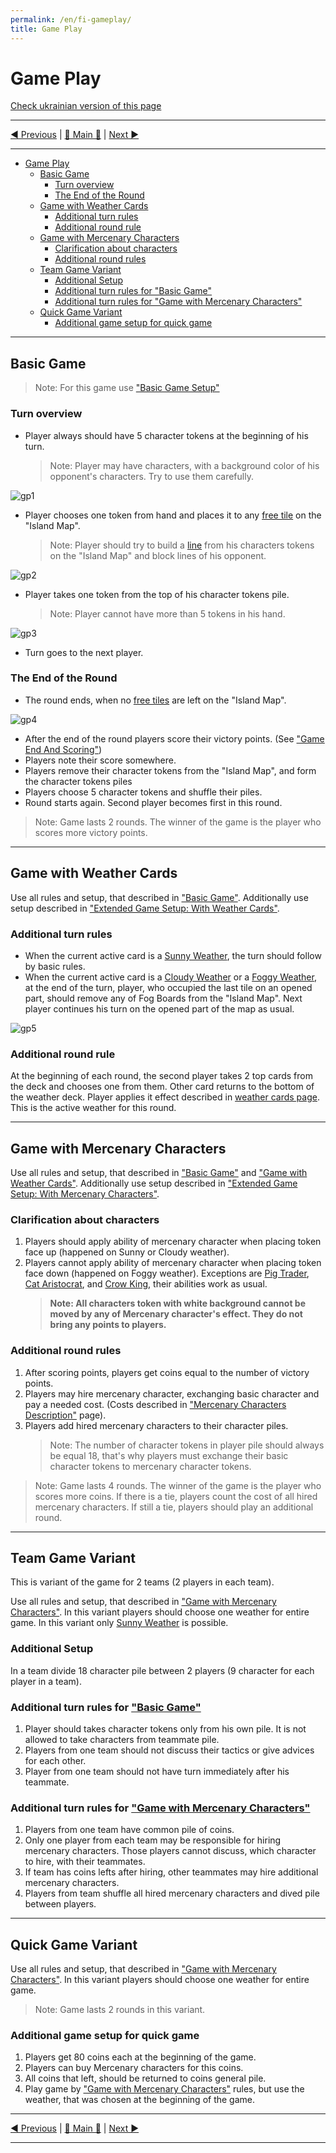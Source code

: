 ```yaml
---
permalink: /en/fi-gameplay/
title: Game Play
---
```


# Game Play

[Check ukrainian version of this page](../ua/GamePlay.md)

***

[◄ Previous](GameSetup.md) | [🚪 Main 🚪](IndexPage.md) | [Next ►](GameEndAndScoring.md)

***
- [Game Play](#game-play)
    - [Basic Game](#basic-game)
        - [Turn overview](#turn-overview)
        - [The End of the Round](#the-end-of-the-round)
    - [Game with Weather Cards](#game-with-weather-cards)
        - [Additional turn rules](#additional-turn-rules)
        - [Additional round rule](#additional-round-rule)
    - [Game with Mercenary Characters](#game-with-mercenary-characters)
        - [Clarification about characters](#clarification-about-characters)
        - [Additional round rules](#additional-round-rules)
    - [Team Game Variant](#team-game-variant)
        - [Additional Setup](#additional-setup)
        - [Additional turn rules for "Basic Game"](#additional-turn-rules-for-%22basic-game%22)
        - [Additional turn rules for "Game with Mercenary Characters"](#additional-turn-rules-for-%22game-with-mercenary-characters%22)
    - [Quick Game Variant](#quick-game-variant)
        - [Additional game setup for quick game](#additional-game-setup-for-quick-game)

***

## Basic Game

> Note: For this game use ["Basic Game Setup"](GameSetup.md#basic-game-setup)

### Turn overview

* Player always should have 5 character tokens at the beginning of his turn.
   > Note: Player may have characters, with a background color of his opponent's characters. Try to use them carefully.

![gp1]

* Player chooses one token from hand and places it to any [free tile][freeTile] on the "Island Map". 
    > Note: Player should try to build a [line][line] from his characters tokens on the "Island Map" and block lines of his opponent.

![gp2]

* Player takes one token from  the top of his character tokens pile.
    > Note: Player cannot have more than 5 tokens in his hand.

![gp3]

* Turn goes to the next player.

### The End of the Round

* The round ends, when no [free tiles][freeTile] are left on the "Island Map".

![gp4]

* After the end of the round players score their victory points. (See ["Game End And Scoring"](GameEndAndScoring.md))
* Players note their score somewhere.
* Players remove their character tokens from the "Island Map", and form the character tokens piles
* Players choose 5 character tokens and shuffle their piles.
* Round starts again. Second player becomes first in this round.

> Note: Game lasts 2 rounds. The winner of the game is the player who scores more victory points.

***

## Game with Weather Cards

Use all rules and setup, that described in ["Basic Game"](#basic-game). Additionally use setup described in ["Extended Game Setup: With Weather Cards"](GameSetup.md#extended-game-setup-with-weather-cards).

### Additional turn rules

* When the current active card is a [Sunny Weather](WeatherCards.md#sunny-weather-card), the turn should follow by basic rules.
* When the current active card is a [Cloudy Weather](WeatherCards.md#cloudy-weather-card) or a [Foggy Weather](WeatherCards.md#foggy-weather-card), at the end of the turn, player, who occupied the last tile on an opened part, should remove any of Fog Boards from the "Island Map". Next player continues his turn on the opened part of the map as usual.
  
![gp5]

### Additional round rule

At the beginning of each round, the second player takes 2 top cards from the deck and chooses one from them. Other card returns to the bottom of the weather deck. Player applies it effect described in [weather cards page](WeatherCards.md). This is the active weather for this round.

***

## Game with Mercenary Characters

Use all rules and setup, that described in ["Basic Game"](#basic-game) and ["Game with Weather Cards"](#game-with-weather-cards). Additionally use setup described in ["Extended Game Setup: With Mercenary Characters"](GameSetup.md#extended-game-setup-with-mercenary-characters).

### Clarification about characters

1. Players should apply ability of mercenary character when placing token face up (happened on Sunny or Cloudy weather).
2. Players cannot apply ability of mercenary character when placing token face down (happened on Foggy weather). Exceptions are [Pig Trader](BasicCharactersDescription.md#pig-trader), [Cat Aristocrat](MercenaryCharactersDescription.md#cat-aristocrat), and [Crow King](MercenaryCharactersDescription.md#crow-king), their abilities work as usual.
   > **Note: All characters token with white background cannot be moved by any of Mercenary character's effect. They do not bring any points to players.**

### Additional round rules

1. After scoring points, players get coins equal to the number of victory points.
2. Players may hire mercenary character, exchanging basic character and pay a needed cost. (Costs described in ["Mercenary Characters Description"](MercenaryCharactersDescription.md) page).
3. Players add hired mercenary characters to their character piles.
    > Note: The number of character tokens in player pile should always be equal 18, that's why players must exchange their basic character tokens to mercenary character tokens.

> Note: Game lasts 4 rounds. The winner of the game is the player who scores more coins. If there is a tie, players count the cost of all hired mercenary characters. If still a tie, players should play an additional round.

***

## Team Game Variant

This is variant of the game for  2 teams (2 players in each team).

Use all rules and setup, that described in ["Game with Mercenary Characters"](#game-with-mercenary-characters). In this variant players should choose one weather for entire game. In this variant only [Sunny Weather](WeatherCards.md#sunny-weather-card) is possible.

### Additional Setup

In a team divide 18 character pile between 2 players (9 character for each player in a team).

### Additional turn rules for ["Basic Game"](#basic-game)

1. Player should takes character tokens only from his own pile. It is not allowed to take characters from teammate pile.
2. Players from one team should not discuss their tactics or give advices for each other.
3. Player from one team should not have turn immediately after his teammate.
  
### Additional turn rules for ["Game with Mercenary Characters"](#game-with-mercenary-characters)

1. Players from one team have common pile of coins.
2. Only one player from each team may be responsible for hiring mercenary characters. Those players cannot discuss, which character to hire, with their teammates.
3. If team has coins lefts after hiring, other teammates may hire additional mercenary characters.
4. Players from team shuffle all hired mercenary characters and dived pile between players.

***

## Quick Game Variant

Use all rules and setup, that described in ["Game with Mercenary Characters"](#game-with-mercenary-characters). In this variant players should choose one weather for entire game.

> Note: Game lasts 2 rounds in this variant.

### Additional game setup for quick game

1. Players get 80 coins each at the beginning of the game.
2. Players can buy Mercenary characters for this coins.
3. All coins that left, should be returned to coins general pile.
4. Play game by ["Game with Mercenary Characters"](#game-with-mercenary-characters) rules, but use the weather, that was chosen at the beginning of the game.  

***

[◄ Previous](GameSetup.md) | [🚪 Main 🚪](IndexPage.md) | [Next ►](GameEndAndScoring.md)

***

<!--Web links ref-->
[line]: ComponentsAndTerminologyPage.md#the-line
[freeTile]: ComponentsAndTerminologyPage.md#free-tile

<!--Image links ref-->
[gp1]: ../../resources/img/gp1.jpg
[gp2]: ../../resources/img/gp2.jpg
[gp3]: ../../resources/img/gp3.jpg
[gp4]: ../../resources/img/gp4.jpg
[gp5]: ../../resources/img/gp5.jpg